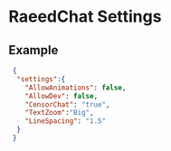 # RaeedChat Settings 

## Example 

```json 
 {
  "settings":{
    "AllowAnimations": false,
    "AllowDev": false,
    "CensorChat": "true",
    "TextZoom":"Big",
    "LineSpacing": "1.5"
  }
 }
```
